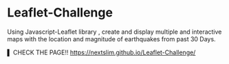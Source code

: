 # Leaflet-Challenge
Using  Javascript-Leaflet library , create and display multiple and interactive maps with the location and magnitude of earthquakes from past 30 Days.

▌ CHECK THE PAGE!! https://nextslim.github.io/Leaflet-Challenge/
